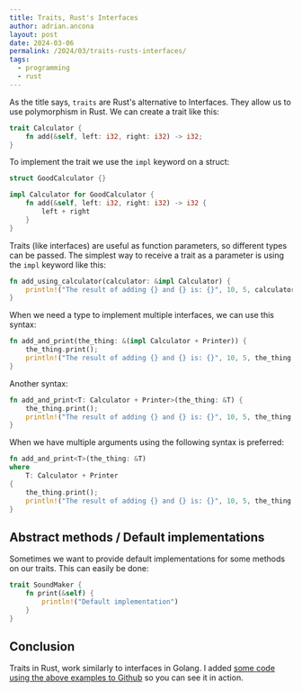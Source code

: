 ```yaml
---
title: Traits, Rust's Interfaces
author: adrian.ancona
layout: post
date: 2024-03-06
permalink: /2024/03/traits-rusts-interfaces/
tags:
  - programming
  - rust
---
```


As the title says, `traits` are Rust's alternative to Interfaces. They allow us to use polymorphism in Rust. We can create a trait like this:

```rust
trait Calculator {
    fn add(&self, left: i32, right: i32) -> i32;
}
```

To implement the trait we use the `impl` keyword on a struct:

```rust
struct GoodCalculator {}

impl Calculator for GoodCalculator {
    fn add(&self, left: i32, right: i32) -> i32 {
        left + right
    }
}
```

<!--more-->

Traits (like interfaces) are useful as function parameters, so different types can be passed. The simplest way to receive a trait as a parameter is using the `impl` keyword like this:

```rust
fn add_using_calculator(calculator: &impl Calculator) {
    println!("The result of adding {} and {} is: {}", 10, 5, calculator.add(10, 5));
}
```

When we need a type to implement multiple interfaces, we can use this syntax:

```rust
fn add_and_print(the_thing: &(impl Calculator + Printer)) {
    the_thing.print();
    println!("The result of adding {} and {} is: {}", 10, 5, the_thing.add(10, 5));
}
```

Another syntax:

```rust
fn add_and_print<T: Calculator + Printer>(the_thing: &T) {
    the_thing.print();
    println!("The result of adding {} and {} is: {}", 10, 5, the_thing.add(10, 5));
}
```

When we have multiple arguments using the following syntax is preferred:

```rust
fn add_and_print<T>(the_thing: &T)
where
    T: Calculator + Printer
{
    the_thing.print();
    println!("The result of adding {} and {} is: {}", 10, 5, the_thing.add(10, 5));
}
```

## Abstract methods / Default implementations

Sometimes we want to provide default implementations for some methods on our traits. This can easily be done:

```rust
trait SoundMaker {
    fn print(&self) {
        println!("Default implementation")
    }
}
```

## Conclusion

Traits in Rust, work similarly to interfaces in Golang. I added [some code using the above examples to Github](https://github.com/soonick/ncona-code-samples/tree/master/traits-rusts-interfaces) so you can see it in action.
